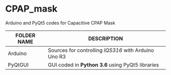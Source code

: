 # CPAP_mask
Arduino and PyQt5 codes for Capacitive CPAP Mask

|FOLDER NAME|DESCRIPTION
|-----------|-----------
|Arduino| Sources for controlling <i>IQS316</i> with Arduino Uno R3
|PyQtGUI| GUI coded in <b>Python 3.6</b> using PyQt5 libraries

